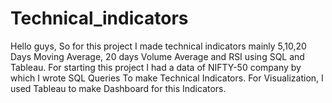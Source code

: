 # Technical_indicators
Hello guys, So for this project I made technical indicators mainly 5,10,20 Days Moving Average, 20 days Volume Average and RSI using SQL and Tableau.
For starting this project I had a data of NIFTY-50 company by which I wrote SQL Queries To make Technical Indicators.
For Visualization, I used Tableau to make Dashboard for this Indicators.
